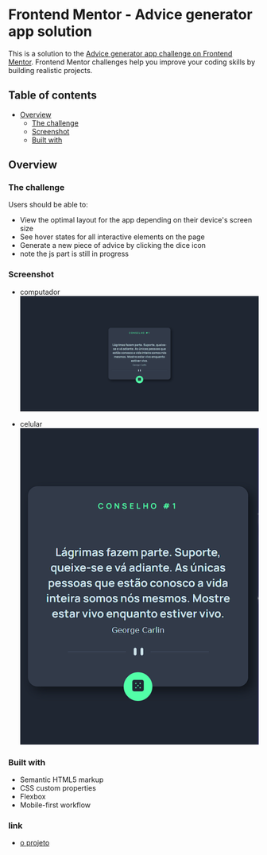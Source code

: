 # Frontend Mentor - Advice generator app solution

This is a solution to the [Advice generator app challenge on Frontend Mentor](https://www.frontendmentor.io/challenges/advice-generator-app-QdUG-13db). Frontend Mentor challenges help you improve your coding skills by building realistic projects.

## Table of contents

- [Overview](#overview)
  - [The challenge](#the-challenge)
  - [Screenshot](#screenshot)
  - [Built with](#built-with)

## Overview

### The challenge

Users should be able to:

- View the optimal layout for the app depending on their device's screen size
- See hover states for all interactive elements on the page
- Generate a new piece of advice by clicking the dice icon
- note the js part is still in progress

### Screenshot
- computador
![](Captura%20de%20tela%20desktop(1).png)

- celular
![](Captura%20de%20tela%20mobile%20(2).png)

### Built with

- Semantic HTML5 markup
- CSS custom properties
- Flexbox
- Mobile-first workflow

### link
- [o projeto](#https://mariana549.github.io/gerador-de-conselhos/)